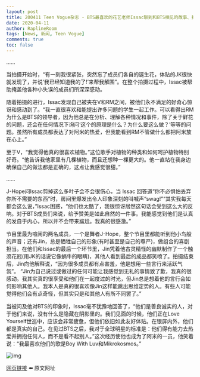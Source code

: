 ```yaml
---
layout: post
title: 200411 Teen Vogue杂志 - BTS最喜欢的花艺老师Issac聊到和BTS相见的故事、抖音、以及他热爱鲜花的原因（节选）
date: 2020-04-11
author: RaplineRoom
tags: [News, 新闻, Teen Vogue]
comments: true
toc: false
---
```


……

当拍摄开始时，“有一刻我很紧张，突然忘了成员们各自的诞生花，体贴的JK很快就发现了，并说‘我已经知道我的了!’来帮我解围”。在整个拍摄过程中，Issac被帮助掩盖他各种小失误的成员们所深深感动。

随着拍摄的进行，Issac发现自己被夹在V和RM之间，被他们永不满足的好奇心惊讶和感动到了。“我一直很喜欢和能提出许多问题的学生一起工作。可以看得出RM为什么是BTS的领导者，因为他总是在分析、理解各种情况和事件，除了关于鲜花的问题，还会在任何情况下询问‘这个的原理是什么？为什么要这么做？’等等的问题。虽然所有成员都表达了对阿米的热爱，但我能看到RM不管做什么都把阿米放在心上。”

至于V，“我觉得他真的很喜欢植物。”这位歌手对植物的种类和如何呵护植物特别好奇。“他告诉我他家里有几棵植物，而且还想种一棵更大的。他一直站在我身边确保自己的做法都是正确的，这点让我感觉很甜。”

……

J-Hope问Issac剪掉这么多叶子会不会很伤心，当 Issac 回答道“你不必惧怕丢弃你所不需要的东西”时，房间里爆发出令人印象深刻的叫喊声“swag!”“其实我每天都会这么说，”Issac困惑，“他们也太酷了，我很惊讶居然这句话会受到这么大的反响。对于BTS成员们来说，给予赞美是如此自然的一件事。我能感觉到他们是认真的发自于内心，所以并不会带来尴尬。我真的很感激。”

节目里最为喧闹的两名成员，一个是舞者J-Hope，整个节目里都能听到他小鸟般的声音；还有Jin，总是牺牲自己的形象(有时甚至是自己的尊严)，做组合的喜剧担当。在他们和Issac的最后一个环节里，Jin凭着他古灵精怪的幽默制作了一个触须花冠(用JK的话说它像蜗牛的眼睛)，其他人看到最后的成品都笑喷了。拍摄结束后，Jin向他解释说，“因为很多成员都有点害羞，他是想用一些言行来活跃气氛”。
“Jin为自己说过或做过的任何可能让我感觉到无礼的事情致了歉，我真的很感动。我其实真的很享受和他们在一起度过的时光，但Jin总是想着他的言行会如何影响其他人。我本人是真的很喜欢像Jin这样能跳出思维定势的人。有些人可能觉得他们会有点奇怪，但其实只是和其他人有所不同罢了。”

当被问及他对BTS的印象时，Issac毫不犹豫地回答了，“他们是善良诚实的人，对于他们来说，没有什么是隐藏在阴影里的。我们见面的时候，他们正在Love Yourself世巡中，应该会非常疲惫，但他们依旧如此友好体贴。在银屏内外，他们都是真实的自己。在见过BTS之后，我对于全球明星的标准是：他们得有能力去热爱并拥抱任何人，而不是看不起别人。”这次经历使他也成为了阿米的一员，他笑着说：“我最喜欢他们的歌是Boy With Luv和Mikrokosmos。”

![img](https://tva1.sinaimg.cn/large/007S8ZIlgy1gdrebfeeizj31o30u0x1k.jpg)

[网页链接](http://t.cn/A6w4Yr5w) ⬅️ 原文网址



